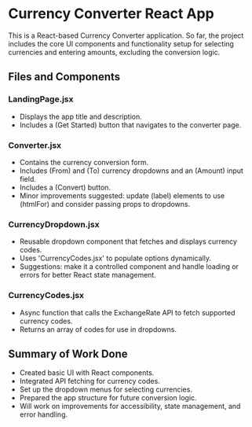 # Currency Converter React App

This is a React-based Currency Converter application. So far, the project includes the core UI components and functionality setup for selecting currencies and entering amounts, excluding the conversion logic.

## Files and Components

### LandingPage.jsx
- Displays the app title and description.  
- Includes a (Get Started) button that navigates to the converter page.

### Converter.jsx
- Contains the currency conversion form.  
- Includes (From) and (To) currency dropdowns and an (Amount) input field.  
- Includes a (Convert) button.  
- Minor improvements suggested: update (label) elements to use (htmlFor) and consider passing props to dropdowns.

### CurrencyDropdown.jsx
- Reusable dropdown component that fetches and displays currency codes.  
- Uses 'CurrencyCodes.jsx' to populate options dynamically.  
- Suggestions: make it a controlled component and handle loading or errors for better React state management.

### CurrencyCodes.jsx
- Async function that calls the ExchangeRate API to fetch supported currency codes.  
- Returns an array of codes for use in dropdowns.  

## Summary of Work Done
- Created basic UI with React components.  
- Integrated API fetching for currency codes.  
- Set up the dropdown menus for selecting currencies.  
- Prepared the app structure for future conversion logic.  
- Will work on  improvements for accessibility, state management, and error handling.  

